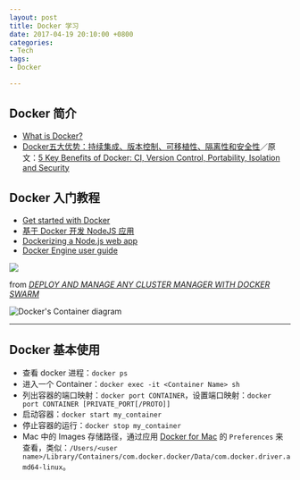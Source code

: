 ```yaml
---
layout: post
title: Docker 学习
date: 2017-04-19 20:10:00 +0800
categories:
- Tech
tags:
- Docker

---
```




## Docker 简介

- [What is Docker?](https://www.docker.com/what-docker)
- [Docker五大优势：持续集成、版本控制、可移植性、隔离性和安全性](http://dockone.io/article/389)／原文：[5 Key Benefits of Docker: CI, Version Control, Portability, Isolation and Security](https://dzone.com/articles/5-key-benefits-docker-ci)


## Docker 入门教程

- [Get started with Docker](https://docs.docker.com/get-started/)
- [基于 Docker 开发 NodeJS 应用](https://www.oschina.net/translate/develop-a-nodejs-app-with-docker)
- [Dockerizing a Node.js web app](https://nodejs.org/en/docs/guides/nodejs-docker-webapp/)
- [Docker Engine user guide](https://docs.docker.com/engine/userguide/)


![](https://i2.wp.com/blog.docker.com/wp-content/uploads/2015/11/image00.png?w=1887&ssl=1)

from [*DEPLOY AND MANAGE ANY CLUSTER MANAGER WITH DOCKER SWARM*](https://blog.docker.com/2015/11/deploy-manage-cluster-docker-swarm/)

![Docker's Container diagram](https://www.docker.com/sites/default/files/Container%402x.png)

----

## Docker 基本使用

- 查看 docker 进程：`docker ps`
- 进入一个 Container：`docker exec -it <Container Name> sh`
- 列出容器的端口映射：`docker port CONTAINER`，设置端口映射：`docker port CONTAINER [PRIVATE_PORT[/PROTO]]`
- 启动容器：`docker start my_container`
- 停止容器的运行：`docker stop my_container`
- Mac 中的 Images 存储路径，通过应用 [Docker for Mac](https://docs.docker.com/docker-for-mac/) 的 `Preferences` 来查看，类似：`/Users/<user name>/Library/Containers/com.docker.docker/Data/com.docker.driver.amd64-linux`。